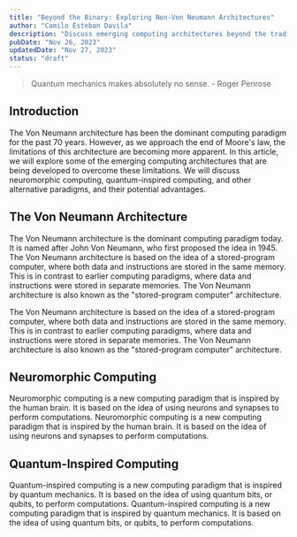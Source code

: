```yaml
---
title: "Beyond the Binary: Exploring Non-Von Neumann Architectures"
author: "Camilo Esteban Davila"
description: "Discuss emerging computing architectures beyond the traditional Von Neumann model. Explore neuromorphic computing, quantum-inspired computing, and other alternative paradigms, and their potential advantages."
pubDate: "Nov 26, 2023"
updatedDate: "Nov 27, 2023"
status: "draft"
---
```


> Quantum mechanics makes absolutely no sense. - Roger Penrose

## Introduction

The Von Neumann architecture has been the dominant computing paradigm for the past 70 years. However, as we approach the end of Moore's law, the limitations of this architecture are becoming more apparent. In this article, we will explore some of the emerging computing architectures that are being developed to overcome these limitations. We will discuss neuromorphic computing, quantum-inspired computing, and other alternative paradigms, and their potential advantages.

## The Von Neumann Architecture

The Von Neumann architecture is the dominant computing paradigm today. It is named after John Von Neumann, who first proposed the idea in 1945. The Von Neumann architecture is based on the idea of a stored-program computer, where both data and instructions are stored in the same memory. This is in contrast to earlier computing paradigms, where data and instructions were stored in separate memories. The Von Neumann architecture is also known as the "stored-program computer" architecture.

The Von Neumann architecture is based on the idea of a stored-program computer, where both data and instructions are stored in the same memory. This is in contrast to earlier computing paradigms, where data and instructions were stored in separate memories. The Von Neumann architecture is also known as the "stored-program computer" architecture.

## Neuromorphic Computing

Neuromorphic computing is a new computing paradigm that is inspired by the human brain. It is based on the idea of using neurons and synapses to perform computations. Neuromorphic computing is a new computing paradigm that is inspired by the human brain. It is based on the idea of using neurons and synapses to perform computations.

## Quantum-Inspired Computing

Quantum-inspired computing is a new computing paradigm that is inspired by quantum mechanics. It is based on the idea of using quantum bits, or qubits, to perform computations. Quantum-inspired computing is a new computing paradigm that is inspired by quantum mechanics. It is based on the idea of using quantum bits, or qubits, to perform computations.
